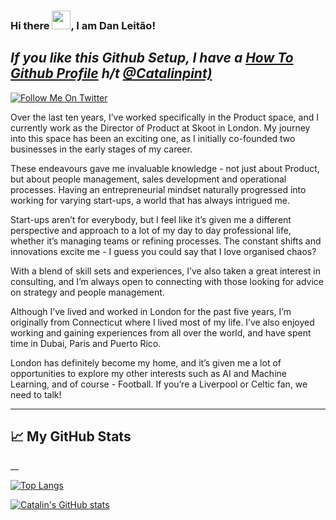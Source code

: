 ### Hi there <img src="https://raw.githubusercontent.com/MartinHeinz/MartinHeinz/master/wave.gif" width="30px">, I am Dan Leitão!
_If you like this Github Setup, I have a [How To Github Profile](https://danleitao.com/github_profile_guide) h/t [@Catalinpint)](https://github.com/catalinpit)_
---

[![Follow Me On Twitter](https://img.shields.io/badge/twitter-dpcleitao-lightgrey)](https://www.youtube.com/channel/UCl1IRCSmm74qhcFNPTHcbMg?sub_confirmation=1) 

Over the last ten years, I’ve worked specifically in the Product space, and I currently work as the Director of Product at Skoot in London. My journey into this space has been an exciting one, as I initially co-founded two businesses in the early stages of my career.

These endeavours gave me invaluable knowledge - not just about Product, but about people management, sales development and operational processes. Having an entrepreneurial mindset naturally progressed into working for varying start-ups, a world that has always intrigued me.

Start-ups aren’t for everybody, but I feel like it’s given me a different perspective and approach to a lot of my day to day professional life, whether it’s managing teams or refining processes. The constant shifts and innovations excite me - I guess you could say that I love organised chaos?

With a blend of skill sets and experiences, I’ve also taken a great interest in consulting, and I’m always open to connecting with those looking for advice on strategy and people management.

Although I’ve lived and worked in London for the past five years, I’m originally from Connecticut where I lived most of my life. I’ve also enjoyed working and gaining experiences from all over the world, and have spent time in Dubai, Paris and Puerto Rico.

London has definitely become my home, and it’s given me a lot of opportunities to explore my other interests such as AI and Machine Learning, and of course - Football. If you’re a Liverpool or Celtic fan, we need to talk!



---

## &#x1f4c8; My GitHub Stats
__

[![Top Langs](https://github-readme-stats.vercel.app/api/top-langs/?username=dpcleitao&hide=java,html,css&theme=radical)](https://github.com/anuraghazra/github-readme-stats)

[![Catalin's GitHub stats](https://github-readme-stats.vercel.app/api?username=dpcleitao&theme=radical)](https://github.com/anuraghazra/github-readme-stats)


<!--
Here are some ideas to get you started:

- 🔭 I’m currently working on ...
- 🌱 I’m currently learning ...
- 👯 I’m looking to collaborate on ...
- 🤔 I’m looking for help with ...
- 💬 Ask me about ...
- 📫 How to reach me: ...
- 😄 Pronouns: ...
- ⚡ Fun fact: ...
-->
